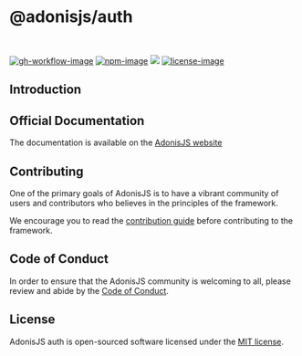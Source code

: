 # @adonisjs/auth

<br />

[![gh-workflow-image]][gh-workflow-url] [![npm-image]][npm-url] ![][typescript-image] [![license-image]][license-url]

## Introduction

## Official Documentation
The documentation is available on the [AdonisJS website](https://docs.adonisjs.com/guides/auth/introduction)

## Contributing
One of the primary goals of AdonisJS is to have a vibrant community of users and contributors who believes in the principles of the framework.

We encourage you to read the [contribution guide](https://github.com/adonisjs/.github/blob/main/docs/CONTRIBUTING.md) before contributing to the framework.

## Code of Conduct
In order to ensure that the AdonisJS community is welcoming to all, please review and abide by the [Code of Conduct](https://github.com/adonisjs/.github/blob/main/docs/CODE_OF_CONDUCT.md).

## License
AdonisJS auth is open-sourced software licensed under the [MIT license](LICENSE.md).

[gh-workflow-image]: https://img.shields.io/github/actions/workflow/status/adonisjs/auth/checks.yml?style=for-the-badge
[gh-workflow-url]: https://github.com/adonisjs/auth/actions/workflows/checks.yml "Github action"

[npm-image]: https://img.shields.io/npm/v/@adonisjs/auth/latest.svg?style=for-the-badge&logo=npm
[npm-url]: https://www.npmjs.com/package/@adonisjs/auth/v/latest "npm"

[typescript-image]: https://img.shields.io/badge/Typescript-294E80.svg?style=for-the-badge&logo=typescript

[license-url]: LICENSE.md
[license-image]: https://img.shields.io/github/license/adonisjs/auth?style=for-the-badge
